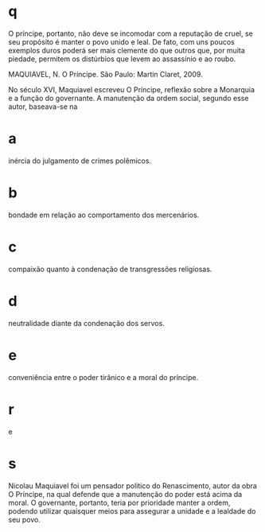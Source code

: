 # q
O príncipe, portanto, não deve se incomodar com a reputação de cruel, se seu propósito é manter o povo unido e leal. De fato, com uns poucos exemplos duros poderá ser mais clemente do que outros que, por muita piedade, permitem os distúrbios que levem ao assassínio e ao roubo.

MAQUIAVEL, N. O Príncipe. São Paulo: Martin Claret, 2009.

No século XVI, Maquiavel escreveu O Príncipe, reflexão sobre a Monarquia e a função do governante. A manutenção da ordem social, segundo esse autor, baseava-se na

# a
inércia do julgamento de crimes polêmicos.

# b
bondade em relação ao comportamento dos mercenários.

# c
compaixão quanto à condenação de transgressões religiosas.

# d
neutralidade diante da condenação dos servos.

# e
conveniência entre o poder tirânico e a moral do príncipe.

# r
e

# s
Nicolau Maquiavel foi um pensador político do Renascimento, autor da obra O Príncipe, na qual defende que a manutenção do poder está acima da moral. O governante, portanto, teria por prioridade manter a ordem, podendo utilizar quaisquer meios para assegurar a unidade e a lealdade do seu povo.
